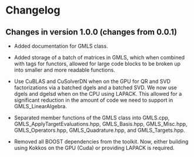 # Changelog

## Changes in version 1.0.0 (changes from 0.0.1)
- Added documentation for GMLS class.

- Added storage of a batch of matrices in GMLS, which when combined with tags
  for functors, allowed for large code blocks to be broken up into smaller and 
  more readable functions.
  
- Use CuBLAS and CuSolverDN when on the GPU for QR and SVD factorizations via 
  a batched dgels and a batched SVD. We now use dgels and dgelsd when on the 
  CPU using LAPACK. This allowed for a significant reduction in the amount of
  code we need to support in GMLS_LinearAlgebra.
  
- Separated member functions of the GMLS class into GMLS.cpp, 
  GMLS_ApplyTargetEvaluations.hpp, GMLS_Basis.hpp, GMLS_Misc.hpp, 
  GMLS_Operators.hpp, GMLS_Quadrature.hpp, and GMLS_Targets.hpp.
  
- Removed all BOOST dependencies from the toolkit. Now, either building using 
  Kokkos on the GPU (Cuda) or providing LAPACK is required.
